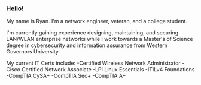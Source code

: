 ### Hello!

My name is Ryan. I'm a network engineer, veteran, and a college student.

I'm currently gaining experience designing, maintaining, and securing LAN/WLAN enterprise networks while I work towards a Master's of Science degree in cybersecurity and information assurance from Western Governors University.

My current IT Certs include:
-Certified Wireless Network Administrator
-Cisco Certified Network Associate
-LPI Linux Essentials
-ITILv4 Foundations
-CompTIA CySA+
-CompTIA Sec+
-CompTIA A+
